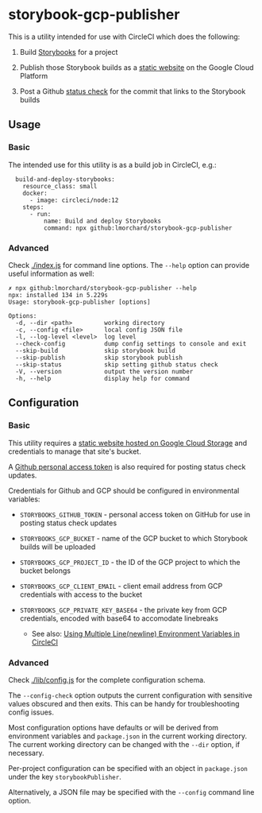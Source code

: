 # storybook-gcp-publisher

This is a utility intended for use with CircleCI which does the following:

1. Build [Storybooks][storybook] for a project

1. Publish those Storybook builds as a [static website][] on the Google Cloud Platform

1. Post a Github [status check][] for the commit that links to the Storybook builds

## Usage

### Basic

The intended use for this utility is as a build job in CircleCI, e.g.:

```
  build-and-deploy-storybooks:
    resource_class: small
    docker:
      - image: circleci/node:12
    steps:
      - run:
          name: Build and deploy Storybooks
          command: npx github:lmorchard/storybook-gcp-publisher
```

### Advanced

Check [./index.js](./index.js) for command line options. The `--help` option can provide useful information as well:

```
✗ npx github:lmorchard/storybook-gcp-publisher --help
npx: installed 134 in 5.229s
Usage: storybook-gcp-publisher [options]

Options:
  -d, --dir <path>         working directory
  -c, --config <file>      local config JSON file
  -l, --log-level <level>  log level
  --check-config           dump config settings to console and exit
  --skip-build             skip storybook build
  --skip-publish           skip storybook publish
  --skip-status            skip setting github status check
  -V, --version            output the version number
  -h, --help               display help for command
```

## Configuration

### Basic

This utility requires a [static website hosted on Google Cloud Storage](https://cloud.google.com/storage/docs/hosting-static-website) and credentials to manage that site's bucket.

A [Github personal access token](https://docs.github.com/en/github/authenticating-to-github/creating-a-personal-access-token) is also required for posting status check updates.

Credentials for Github and GCP should be configured in environmental variables:

* `STORYBOOKS_GITHUB_TOKEN` - personal access token on GitHub for use in posting status check updates

* `STORYBOOKS_GCP_BUCKET` - name of the GCP bucket to which Storybook builds will be uploaded

* `STORYBOOKS_GCP_PROJECT_ID` - the ID of the GCP project to which the bucket belongs

* `STORYBOOKS_GCP_CLIENT_EMAIL` - client email address from GCP credentials with access to the bucket

* `STORYBOOKS_GCP_PRIVATE_KEY_BASE64` - the private key from GCP credentials, encoded with base64 to accomodate linebreaks

  * See also: [Using Multiple Line(newline) Environment Variables in CircleCI](https://support.circleci.com/hc/en-us/articles/360046094254-Using-Multiple-Line-newline-Environment-Variables-in-CircleCI)

### Advanced

Check [./lib/config.js](./lib/config.js) for the complete configuration schema.

The `--config-check` option outputs the current configuration with sensitive values obscured and then exits. This can be handy for troubleshooting config issues.

Most configuration options have defaults or will be derived from environment variables and `package.json` in the current working directory. The current working directory can be changed with the `--dir` option, if necessary.

Per-project configuration can be specified with an object in `package.json` under the key `storybookPublisher`.

Alternatively, a JSON file may be specified with the `--config` command line option.

[status check]: https://docs.github.com/en/github/collaborating-with-issues-and-pull-requests/about-status-checks
[static website]: https://cloud.google.com/storage/docs/hosting-static-website
[storybook]: https://storybook.js.org/